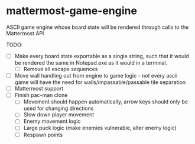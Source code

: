 # mattermost-game-engine
ASCII game engine whose board state will be rendered through calls to the Mattermost API

TODO:
- [ ] Make every board state exportable as a single string, such that it would be rendered the same in Notepad.exe as it would in a terminal.
  - [ ] Remove all escape sequences
- [ ] Move wall handling out from engine to game logic - not every ascii game will have the need for walls/impassable/passable tile separation
- [ ] Mattermost support
- [ ] Finish pac-man clone
  - [ ] Movement should happen automatically, arrow keys should only be used for changing directions
  - [ ] Slow down player movement
  - [ ] Enemy movement logic
  - [ ] Large puck logic (make enemies vulnerable, alter enemy logic)
  - [ ] Respawn points
